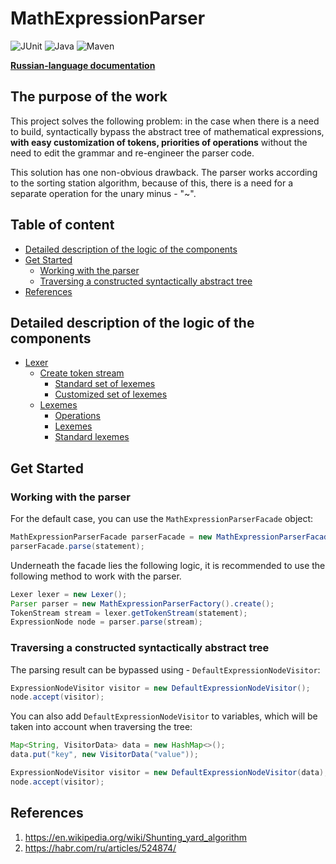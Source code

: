 # MathExpressionParser
![JUnit](https://img.shields.io/badge/JUnit5-black?style=for-the-badge&logo=java&link=https%3A%2F%2Fwww.java.com%2Fen%2F)
![Java](https://img.shields.io/badge/java-black?style=for-the-badge&logo=openjdk&link=https%3A%2F%2Fspring.io)
![Maven](https://img.shields.io/badge/Maven-black?style=for-the-badge&logo=apachemaven)

**[Russian-language documentation](/docs/ru/readme.md)**

## The purpose of the work
This project solves the following problem: in the case when there is a need to build, syntactically bypass the abstract tree of mathematical expressions, **with easy customization of tokens, priorities of operations** without the need to edit the grammar and re-engineer the parser code.

This solution has one non-obvious drawback. The parser works according to the sorting station algorithm, because of this, there is a need for a separate operation for the unary minus - "~".

## Table of content
* [Detailed description of the logic of the components](#detailed-description-of-the-logic-of-the-components)
* [Get Started](#get-started)
  * [Working with the parser](#working-with-the-parser)
  * [Traversing a constructed syntactically abstract tree](#traversing-a-constructed-syntactically-abstract-tree)
* [References](#references)

## Detailed description of the logic of the components
* [Lexer](docs/en/lexer.md)
  * [Create token stream](docs/en/lexer.md#create-token-stream)
    * [Standard set of lexemes](docs/en/lexer.md#standard-set-of-lexemes)
    * [Customized set of lexemes](docs/en/lexer.md#customized-set-of-lexemes)
  * [Lexemes](docs/en/lexer.md#lexemes)
    * [Operations](docs/en/lexer.md#operations)
    * [Lexemes](docs/en/lexer.md#functions)
    * [Standard lexemes](docs/en/lexer.md#standard-lexemes)


## Get Started
### Working with the parser
For the default case, you can use the `MathExpressionParserFacade` object:
```java
MathExpressionParserFacade parserFacade = new MathExpressionParserFacade();
parserFacade.parse(statement);
```

Underneath the facade lies the following logic, it is recommended to use the following method to work with the parser.
```java
Lexer lexer = new Lexer();
Parser parser = new MathExpressionParserFactory().create();
TokenStream stream = lexer.getTokenStream(statement);
ExpressionNode node = parser.parse(stream);
```
### Traversing a constructed syntactically abstract tree
The parsing result can be bypassed using - `DefaultExpressionNodeVisitor`:
```java
ExpressionNodeVisitor visitor = new DefaultExpressionNodeVisitor();
node.accept(visitor);
```

You can also add `DefaultExpressionNodeVisitor` to variables, which will be taken into account when traversing the tree:
```java
Map<String, VisitorData> data = new HashMap<>();
data.put("key", new VisitorData("value"));

ExpressionNodeVisitor visitor = new DefaultExpressionNodeVisitor(data);
node.accept(visitor);
```

## References
1. https://en.wikipedia.org/wiki/Shunting_yard_algorithm
2. https://habr.com/ru/articles/524874/